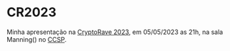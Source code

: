 # CR2023
Minha apresentação na [CryptoRave 2023](https://2023.cryptorave.org/), em 05/05/2023 as 21h, na sala Manning() no [CCSP](https://centrocultural.sp.gov.br/).


